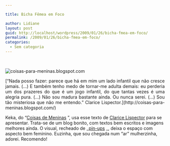 ```yaml
---

title: Bicha Fêmea em Foco

author: Lidiane
layout: post
guid: http://localhost/wordpress/2009/01/26/bicha-fmea-em-foco/
permalink: /2009/01/26/bicha-fmea-em-foco/
categories:
  - Sem categoria
---
```

&#160;

 ![coisas-para-meninas.blogspot.com](http://4.bp.blogspot.com/_n5jkRgFz1GI/SVY1ghXxxvI/AAAAAAAABCE/Hrh5sDe-ydE/S1600-R/imagemt.bmp "coisas-para-meninas.blogspot.com")

<p align="justify">
  [“Nada posso fazer: parece que há em mim um lado infantil que não cresce jamais. (&#8230;) E também tenho medo de tornar-me adulta demais: eu perderia um dos prazeres do que é um jogo infantil, do que tantas vezes é uma alegria pura. (&#8230;) Não sou madura bastante ainda. Ou nunca serei. (&#8230;) Sou tão misteriosa que não me entendo.” Clarice Lispector.](http://coisas-para-meninas.blogspot.com/) 
</p>

Keka, do “[Coisas de Meninas](http://coisas-para-meninas.blogspot.com/) ”, usa esse texto de [Clarice Lispector](http://pt.wikipedia.org/wiki/Clarice_Lispector)  para se apresentar. Trata-se de um blog bonito, com textos bem escritos e imagens melhores ainda. O visual, recheado de _[pin-ups](http://pt.wikipedia.org/wiki/Pin-up) _, deixa o espaço com aspecto bem feminino. Euzinha, que sou chegada num “ar” mulherzinha, adorei. Recomendo!
